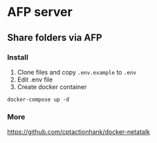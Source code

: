# AFP server

## Share folders via AFP

### Install

1. Clone files and copy ``.env.example`` to ``.env``
2. Edit .env file
3. Create docker container

```
docker-compose up -d
```

### More

https://github.com/cptactionhank/docker-netatalk
